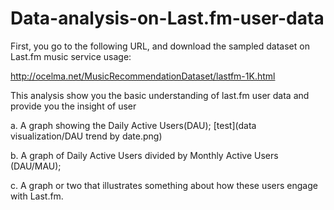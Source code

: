 # Data-analysis-on-Last.fm-user-data

First, you go to the following URL, and download the sampled dataset on Last.fm music service usage:

http://ocelma.net/MusicRecommendationDataset/lastfm-1K.html

This analysis show you the basic understanding of last.fm user data and provide you the insight of user

a. A graph showing the Daily Active Users(DAU);
[test](data visualization/DAU trend by date.png)

b. A graph of Daily Active Users divided by Monthly Active Users (DAU/MAU);

c. A graph or two that illustrates something about how these users engage with Last.fm.


